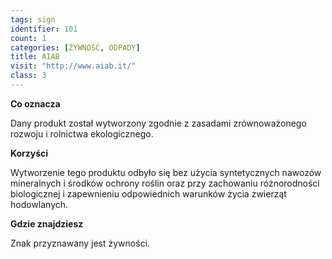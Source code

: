 ```yaml
---
tags: sign
identifier: 101
count: 1
categories: [ŻYWNOŚĆ, ODPADY]
title: AIAB
visit: "http://www.aiab.it/"
class: 3
---
```

**Co oznacza**

Dany produkt został wytworzony zgodnie z zasadami zrównoważonego rozwoju i rolnictwa ekologicznego.

**Korzyści**

Wytworzenie tego produktu odbyło się bez użycia syntetycznych nawozów mineralnych i środków ochrony roślin oraz przy zachowaniu różnorodności biologicznej i zapewnieniu odpowiednich warunków życia zwierząt hodowlanych.

**Gdzie znajdziesz**

Znak przyznawany jest żywności.
